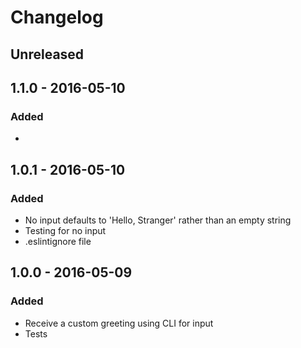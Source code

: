 # Changelog

## Unreleased


## 1.1.0 - 2016-05-10
### Added
-

## 1.0.1 - 2016-05-10
### Added
- No input defaults to 'Hello, Stranger' rather than an empty string
- Testing for no input
- .eslintignore file

## 1.0.0 - 2016-05-09
### Added
- Receive a custom greeting using CLI for input
- Tests 